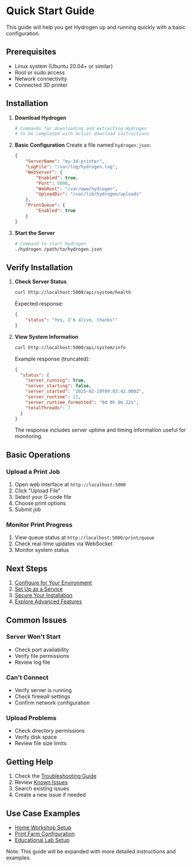 # Quick Start Guide

This guide will help you get Hydrogen up and running quickly with a basic configuration.

## Prerequisites

- Linux system (Ubuntu 20.04+ or similar)
- Root or sudo access
- Network connectivity
- Connected 3D printer

## Installation

1. **Download Hydrogen**

   ```bash
   # Commands for downloading and extracting Hydrogen
   # To be completed with actual download instructions
   ```

2. **Basic Configuration**
   Create a file named `hydrogen.json`:

   ```json
   {
       "ServerName": "my-3d-printer",
       "LogFile": "/var/log/hydrogen.log",
       "WebServer": {
           "Enabled": true,
           "Port": 5000,
           "WebRoot": "/var/www/hydrogen",
           "UploadDir": "/var/lib/hydrogen/uploads"
       },
       "PrintQueue": {
           "Enabled": true
       }
   }
   ```

3. **Start the Server**

   ```bash
   # Command to start Hydrogen
   ./hydrogen /path/to/hydrogen.json
   ```

## Verify Installation

1. **Check Server Status**

   ```bash
   curl http://localhost:5000/api/system/health
   ```

   Expected response:

   ```json
   {
       "status": "Yes, I'm alive, thanks!"
   }
   ```

2. **View System Information**

   ```bash
   curl http://localhost:5000/api/system/info
   ```

   Example response (truncated):
   ```json
   {
     "status": {
       "server_running": true,
       "server_starting": false,
       "server_started": "2025-02-19T09:03:42.000Z",
       "server_runtime": 22,
       "server_runtime_formatted": "0d 0h 0m 22s",
       "totalThreads": 7
     }
   }
   ```
   The response includes server uptime and timing information useful for monitoring.

## Basic Operations

### Upload a Print Job

1. Open web interface at `http://localhost:5000`
2. Click "Upload File"
3. Select your G-code file
4. Choose print options
5. Submit job

### Monitor Print Progress

1. View queue status at `http://localhost:5000/print/queue`
2. Check real-time updates via WebSocket
3. Monitor system status

## Next Steps

1. [Configure for Your Environment](./configuration-basics.md)
2. [Set Up as a Service](../reference/service.md)
3. [Secure Your Installation](../reference/security.md)
4. [Explore Advanced Features](./basic-operations.md)

## Common Issues

### Server Won't Start

- Check port availability
- Verify file permissions
- Review log file

### Can't Connect

- Verify server is running
- Check firewall settings
- Confirm network configuration

### Upload Problems

- Check directory permissions
- Verify disk space
- Review file size limits

## Getting Help

1. Check the [Troubleshooting Guide](../reference/troubleshooting.md)
2. Review [Known Issues](../reference/known_issues.md)
3. Search existing issues
4. Create a new issue if needed

## Use Case Examples

- [Home Workshop Setup](./use-cases/home_workshop.md)
- [Print Farm Configuration](./use-cases/print_farm.md)
- [Educational Lab Setup](./use-cases/educational_lab.md)

Note: This guide will be expanded with more detailed instructions and examples.
